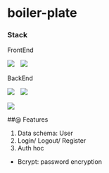 # boiler-plate

### Stack

FrontEnd

<img src="https://img.shields.io/badge/React-61DAFB?style=flat&logo=react&logoColor=black" style="height : auto; margin-right : 10px;"> <img src="https://img.shields.io/badge/Javascript-efd81d?style=flat&logo=javascript&logoColor=black" style="height : auto;margin-right : 10px;">

BackEnd

<img src="https://img.shields.io/badge/Node.js-339933?style=flat&logo=Node.js&logoColor=white" style="height : auto;margin-right : 10px;"> <img src="https://img.shields.io/badge/Express-white?style=flat&logo=Express&logoColor=black" style="height : auto;margin-right : 10px;">

<img src="https://img.shields.io/badge/mongoDB-4ea94b?style=flat&logo=MongoDB&logoColor=white" style="height : auto;margin-right : 10px;">

<br>

##@ Features
1. Data schema: User
2. Login/ Logout/ Register
4. Auth hoc

- Bcrypt: password encryption
